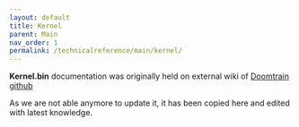 ```yaml
---
layout: default
title: Kernel
parent: Main
nav_order: 1
permalink: /technicalreference/main/kernel/
---
```


**Kernel.bin** documentation was originally held on external wiki of [Doomtrain github](https://github.com/alexfilth/doomtrain/wiki/Kernel.bin)

As we are not able anymore to update it, it has been copied here and edited with latest knowledge.
